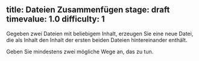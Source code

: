 title: Dateien Zusammenfügen
stage: draft
timevalue: 1.0
difficulty: 1
---
Gegeben zwei Dateien mit beliebigem Inhalt, erzeugen Sie eine neue Datei, die als Inhalt den Inhalt der ersten beiden Dateien hintereinander enthält.

Geben Sie mindestens zwei mögliche Wege an, das zu tun.
